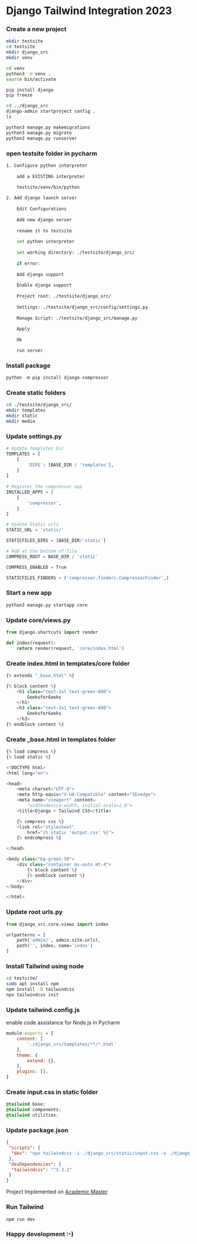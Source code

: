 # Django Tailwind Integration 2023

### Create a new project

```bash
mkdir testsite
cd testsite
mkdir django_src
mkdir venv

cd venv
python3 -m venv .
source bin/activate

pip install django
pip freeze

cd ../django_src
django-admin startproject config .
ls

python3 manage.py makemigrations
python3 manage.py migrate
python3 manage.py runserver
```

### open testsite folder in pycharm

```bash
1. Configure python interpreter
	
	add a EXISTING interpreter 
	
	testsite/venv/bin/python

2. Add django launch server
		
	Edit Configurations
	
	Add new django server
	
	rename it to testsite
	
	set python interpreter
	
	set working directory: ./testsite/django_src/
	
	if error:
	
	Add django support
	
	Enable django support 
	
	Project root: ./testsite/django_src/
	
	Settings: ./testsite/django_src/config/settings.py
	
	Manage Script: ./testsite/django_src/manage.py
	
	Apply
	
	Ok

	run server
```

### Install package

``` python
python -m pip install django-compressor
```
	

### Create static folders	

```bash
cd ./testsite/django_src/
mkdir templates
mkdir static
mkdir media
```

### Update settings.py

```python
# Update Templates Dir
TEMPLATES = [ 
	{
		'DIRS': [BASE_DIR / 'templates'],
	}
]
	
# Register the compressor app
INSTALLED_APPS = [
	{
		'compressor',
	}
]

# Update Static urls
STATIC_URL = 'static/'

STATICFILES_DIRS = [BASE_DIR/'static']

# Add at the bottom of file
COMPRESS_ROOT = BASE_DIR / 'static'

COMPRESS_ENABLED = True

STATICFILES_FINDERS = ('compressor.finders.CompressorFinder',)

```

### Start a new app

```python
python3 manage.py startapp core
```

### Update core/views.py

```python
from django.shortcuts import render 

def index(request): 
	return render(request, 'core/index.html')
```

### Create index.html in templates/core folder

```python
{% extends "_base.html" %} 

{% block content %} 
	<h1 class="text-3xl text-green-800"> 
		GeeksforGeeks 
	</h1> 
	<h3 class="text-3x1 text-green-800"> 
		GeeksforGeeks 
	</h3> 
{% endblock content %}
```

### Create _base.html in templates folder

```python
{% load compress %} 
{% load static %} 

<!DOCTYPE html> 
<html lang="en"> 

<head> 
	<meta charset="UTF-8"> 
	<meta http-equiv="X-UA-Compatible" content="IE=edge"> 
	<meta name="viewport" content= 
		"width=device-width, initial-scale=1.0"> 
	<title>Django + Tailwind CSS</title> 

	{% compress css %} 
	<link rel="stylesheet"
		href="{% static 'output.css' %}"> 
	{% endcompress %} 

</head> 

<body class="bg-green-50"> 
	<div class="container mx-auto mt-4"> 
		{% block content %} 
		{% endblock content %} 
	</div> 
</body> 

</html>
```


### Update root urls.py

```python
from django_src.core.views import index 

urlpatterns = [ 
	path('admin/', admin.site.urls), 
	path('', index, name='index') 
]
```

### Install Tailwind using node

```bash
cd testsite/
sudo apt install npm
npm install -D tailwindcss
npx tailwindcss init
```

### Update tailwind.config.js

enable code assistance for Node.js in Pycharm

```javascript
module.exports = { 
	content: [ 
		'./django_src/templates/**/*.html'
	], 
	theme: { 
		extend: {}, 
	}, 
	plugins: [], 
}
```


### Create input.css in static folder

```css
@tailwind base; 
@tailwind components; 
@tailwind utilities;
```

### Update package.json

```json
{
 "scripts": {
  "dev": "npx tailwindcss -i ./django_src/static/input.css -o ./django_src/static/output.css --watch"
 },
 "devDependencies": {
  "tailwindcss": "^3.3.2"
 }
}
```
Project Implemented on [Academic Master](https://academic-master.com/)


### Run Tailwind

```bash
npm run dev
```

### Happy development :-)
